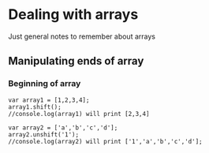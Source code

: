 # Dealing with arrays

Just general notes to remember about arrays

## Manipulating ends of array

### Beginning of array 

```
var array1 = [1,2,3,4];
array1.shift(); 
//console.log(array1) will print [2,3,4]

var array2 = ['a','b','c','d'];
array2.unshift('1'); 
//console.log(array2) will print ['1','a','b','c','d'];
```
